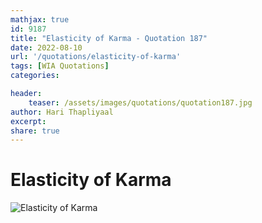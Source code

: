 ```yaml
---
mathjax: true
id: 9187
title: "Elasticity of Karma - Quotation 187"
date: 2022-08-10
url: '/quotations/elasticity-of-karma'
tags: [WIA Quotations] 
categories: 

header:
    teaser: /assets/images/quotations/quotation187.jpg
author: Hari Thapliyaal 
excerpt:
share: true 
---
```


# Elasticity of Karma

![Elasticity of Karma](/assets/images/quotations/quotation187.jpg)

